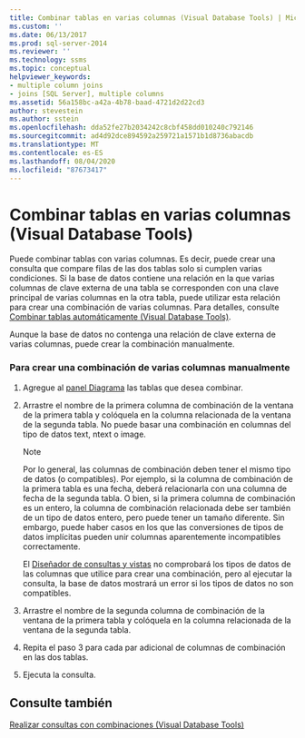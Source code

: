 ```yaml
---
title: Combinar tablas en varias columnas (Visual Database Tools) | Microsoft Docs
ms.custom: ''
ms.date: 06/13/2017
ms.prod: sql-server-2014
ms.reviewer: ''
ms.technology: ssms
ms.topic: conceptual
helpviewer_keywords:
- multiple column joins
- joins [SQL Server], multiple columns
ms.assetid: 56a158bc-a42a-4b78-baad-4721d2d22cd3
author: stevestein
ms.author: sstein
ms.openlocfilehash: dda52fe27b2034242c8cbf458dd010240c792146
ms.sourcegitcommit: ad4d92dce894592a259721a1571b1d8736abacdb
ms.translationtype: MT
ms.contentlocale: es-ES
ms.lasthandoff: 08/04/2020
ms.locfileid: "87673417"
---
```

# <a name="join-tables-on-multiple-columns-visual-database-tools"></a>Combinar tablas en varias columnas (Visual Database Tools)
  Puede combinar tablas con varias columnas. Es decir, puede crear una consulta que compare filas de las dos tablas solo si cumplen varias condiciones. Si la base de datos contiene una relación en la que varias columnas de clave externa de una tabla se corresponden con una clave principal de varias columnas en la otra tabla, puede utilizar esta relación para crear una combinación de varias columnas. Para detalles, consulte [Combinar tablas automáticamente &#40;Visual Database Tools&#41;](visual-database-tools.md).  
  
 Aunque la base de datos no contenga una relación de clave externa de varias columnas, puede crear la combinación manualmente.  
  
### <a name="to-manually-create-a-multicolumn-join"></a>Para crear una combinación de varias columnas manualmente  
  
1.  Agregue al [panel Diagrama](diagram-pane-visual-database-tools.md) las tablas que desea combinar.  
  
2.  Arrastre el nombre de la primera columna de combinación de la ventana de la primera tabla y colóquela en la columna relacionada de la ventana de la segunda tabla. No puede basar una combinación en columnas del tipo de datos text, ntext o image.  
  
    > [!NOTE]  
    >  Por lo general, las columnas de combinación deben tener el mismo tipo de datos (o compatibles). Por ejemplo, si la columna de combinación de la primera tabla es una fecha, deberá relacionarla con una columna de fecha de la segunda tabla. O bien, si la primera columna de combinación es un entero, la columna de combinación relacionada debe ser también de un tipo de datos entero, pero puede tener un tamaño diferente. Sin embargo, puede haber casos en los que las conversiones de tipos de datos implícitas pueden unir columnas aparentemente incompatibles correctamente.  
    >   
    >  El [Diseñador de consultas y vistas](query-and-view-designer-tools-visual-database-tools.md) no comprobará los tipos de datos de las columnas que utilice para crear una combinación, pero al ejecutar la consulta, la base de datos mostrará un error si los tipos de datos no son compatibles.  
  
3.  Arrastre el nombre de la segunda columna de combinación de la ventana de la primera tabla y colóquela en la columna relacionada de la ventana de la segunda tabla.  
  
4.  Repita el paso 3 para cada par adicional de columnas de combinación en las dos tablas.  
  
5.  Ejecuta la consulta.  
  
## <a name="see-also"></a>Consulte también  
 [Realizar consultas con combinaciones &#40;Visual Database Tools&#41;](query-with-joins-visual-database-tools.md)  
  
  

